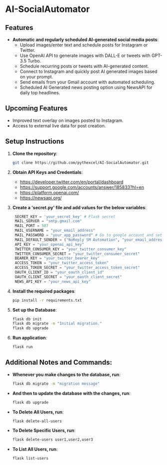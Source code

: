 # AI-SocialAutomator

## Features

- **Automatic and regularly scheduled AI-generated social media posts**:
  - Upload images/enter text and schedule posts for Instagram or Twitter.
  - Use OpenAI API to generate images with DALL-E or tweets with GPT-3.5 Turbo.
  - Schedule recurring posts or tweets with AI-generated content.
  - Connect to Instagram and quickly post AI generated images based on your prompt.
  - Send emails from your Gmail account with automated scheduling.
  - Scheduled AI Generated news posting option using NewsAPI for daily top headlines.

## Upcoming Features
- Improved text overlay on images posted to Instagram.
- Access to external live data for post creation.

## Setup Instructions

1. **Clone the repository**:
   ```bash
   git clone https://github.com/pythexcel/AI-SocialAutomator.git
   ```
   
2. **Obtain API Keys and Credentials**:
   - https://developer.twitter.com/en/portal/dashboard
   - https://support.google.com/accounts/answer/185833?hl=en
   - https://platform.openai.com/
   - https://newsapi.org/
3. **Create a 'secret.py' file and add values for the below variables**:
   ```python
    SECRET_KEY = 'your_secret_key' # Flask secret
    MAIL_SERVER = "smtp.gmail.com" 
    MAIL_PORT = 587
    MAIL_USERNAME = "your_email_address"
    MAIL_PASSWORD = "your_app_password" # Go to google account and set up App password
    MAIL_DEFAULT_SENDER = ("NoReply SM Automation", "your_email_address")
    API_KEY = "your_openai_api_key"
    TWITTER_CONSUMER_KEY = "your_twitter_consumer_key"
    TWITTER_CONSUMER_SECRET = "your_twitter_consumer_secret"
    BEARER_KEY = "your_twitter_bearer_key"
    ACCESS_TOKEN = "your_twitter_access_token"
    ACCESS_TOKEN_SECRET = "your_twitter_access_token_secret"
    OAUTH_CLIENT_ID = "your_oauth_client_id"
    OAUTH_CLIENT_SECRET = "your_oauth_client_secret"
    NEWS_API_KEY = "your_news_api_key"
    ```
4. **Install the required packages**:
    ```bash
    pip install -r requirements.txt
    ```
5. **Set up the Database**:
    ```bash
   flask db init
   flask db migrate -m "Initial migration."
    flask db upgrade
    ```
6. **Run application**:
    ```bash
    flask run
    ```

## Additional Notes and Commands:
- **Whenever you make changes to the database, run**:
    ```bash
    flask db migrate -m "migration message"
    ```
- **And then to update the database with the changes, run**:
    ```bash
    flask db upgrade
    ```
- **To Delete All Users, run**:
    ```bash
    flask delete-all-users
    ```
- **To Delete Specific Users, run**:
    ```bash
  flask delete-users user1,user2,user3
    ```
- **To List All Users, run**:
    ```bash
    flask list-users
    ```

